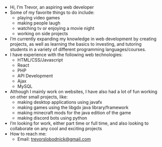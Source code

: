- Hi, I’m Trevor, an aspiring web developer
- Some of my favorite things to do include:
     - playing video games
     - making people laugh
     - watching tv or enjoying a movie night
     - working on side projects
- I’m currently expanding my knowledge in web development by creating projects, as well as learning the basics to investing, and tutoring students in a variety of different programming languages/courses.
- I have experience with the following web technologies:
     - HTML/CSS/Javascript
     - React
     - PHP
     - API Development
     - Ajax
     - MySQL
- Although I mainly work on websites, I have also had a lot of fun working on other small projects, like:
     - making desktop applications using javafx
     - making games using the libgdx java library/framework
     - making minecraft mods for the java edition of the game
     - making discord bots using python
- I’m looking for work, either part time or full time, and also looking to collaborate on any cool and exciting projects
- How to reach me:
     - Email: trevorslobodnick@gmail.com
